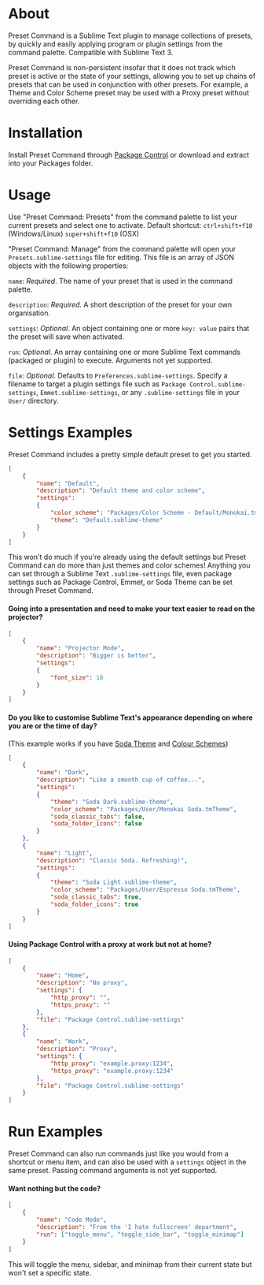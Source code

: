 # About
Preset Command is a Sublime Text plugin to manage collections of presets, by quickly and easily applying program or plugin settings from the command palette. Compatible with Sublime Text 3.

Preset Command is non-persistent insofar that it does not track which preset is active or the state of your settings, allowing you to set up chains of presets that can be used in conjunction with other presets. For example, a Theme and Color Scheme preset may be used with a Proxy preset without overriding each other.

# Installation
Install Preset Command through [Package Control](http://wbond.net/sublime_packages/package_control) or download and extract into your Packages folder.

# Usage
Use "Preset Command: Presets" from the command palette to list your current presets and select one to activate. Default shortcut: `ctrl+shift+f10` (Windows/Linux) `super+shift+f10` (OSX)

"Preset Command: Manage" from the command palette will open your `Presets.sublime-settings` file for editing. This file is an array of JSON objects with the following properties:

`name`: *Required*. The name of your preset that is used in the command palette.

`description`: *Required*. A short description of the preset for your own organisation.

`settings`: *Optional*. An object containing one or more `key: value` pairs that the preset will save when activated.

`run`: *Optional*. An array containing one or more Sublime Text commands (packaged or plugin) to execute. Arguments not yet supported.

`file`: *Optional*. Defaults to `Preferences.sublime-settings`. Specify a filename to target a plugin settings file such as `Package Control.sublime-settings`, `Emmet.sublime-settings`, or any `.sublime-settings` file in your `User/` directory.

# Settings Examples
Preset Command includes a pretty simple default preset to get you started.

```json
[
    {
        "name": "Default",
        "description": "Default theme and color scheme",
        "settings":
        {
            "color_scheme": "Packages/Color Scheme - Default/Monokai.tmTheme",
            "theme": "Default.sublime-theme"
        }
    }
]
```

This won't do much if you're already using the default settings but Preset Command can do more than just themes and color schemes! Anything you can set through a Sublime Text `.sublime-settings` file, even package settings such as Package Control, Emmet, or Soda Theme can be set through Preset Command.

#### Going into a presentation and need to make your text easier to read on the projector?

```json
[
    {
        "name": "Projector Mode",
        "description": "Bigger is better",
        "settings":
        {
            "font_size": 18
        }
    }
]
```

#### Do you like to customise Sublime Text's appearance depending on where you are or the time of day?
(This example works if you have [Soda Theme](https://github.com/buymeasoda/soda-theme) and [Colour Schemes](http://buymeasoda.github.com/soda-theme/extras/colour-schemes.zip))

```json
[
    {
        "name": "Dark",
        "description": "Like a smooth cup of coffee...",
        "settings":
        {
            "theme": "Soda Dark.sublime-theme",
            "color_scheme": "Packages/User/Monokai Soda.tmTheme",
            "soda_classic_tabs": false,
            "soda_folder_icons": false
        }
    },
    {
        "name": "Light",
        "description": "Classic Soda. Refreshing!",
        "settings":
        {
            "theme": "Soda Light.sublime-theme",
            "color_scheme": "Packages/User/Espresso Soda.tmTheme",
            "soda_classic_tabs": true,
            "soda_folder_icons": true
        }
    }
]
```

#### Using Package Control with a proxy at work but not at home?

```json
[
    {
        "name": "Home",
        "description": "No proxy",
        "settings": {
            "http_proxy": "",
            "https_proxy": ""
        },
        "file": "Package Control.sublime-settings"
    },
    {
        "name": "Work",
        "description": "Proxy",
        "settings": {
            "http_proxy": "example.proxy:1234",
            "https_proxy": "example.proxy:1234"
        },
        "file": "Package Control.sublime-settings"
    }
]
```

# Run Examples

Preset Command can also run commands just like you would from a shortcut or menu item, and can also be used with a `settings` object in the same preset. Passing command arguments is not yet supported.

#### Want nothing but the code?

```json
[
    {
        "name": "Code Mode",
        "description": "From the 'I hate fullscreen' department",
        "run": ["toggle_menu", "toggle_side_bar", "toggle_minimap"]
    }
]
```

This will toggle the menu, sidebar, and minimap from their current state but won't set a specific state.
